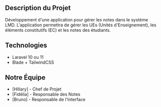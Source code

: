 ## Description du Projet

Développement d'une application pour gérer les notes dans le système LMD. L'application permettra de gérer les UEs (Unités d'Enseignement), les éléments constitutifs (EC) et les notes des étudiants.

## Technologies

- Laravel 10 ou 11
- Blade + TailwindCSS

## Notre Équipe
- [Hillary] - Chef de Projet
- [Fidélia] - Responsable des Notes
- [Bruno] - Responsable de l'Interface